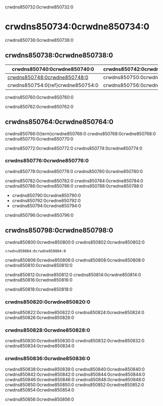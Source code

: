 crwdns850732:0crwdne850732:0
# crwdns850734:0crwdne850734:0

crwdns850736:0crwdne850736:0
## crwdns850738:0crwdne850738:0

| crwdns850740:0crwdne850740:0                                 | crwdns850742:0crwdne850742:0 | crwdns850744:0crwdne850744:0 |
| ------------------------------------------------------------ | ---------------------------- | ---------------------------- |
| [crwdns850748:0crwdne850748:0](crwdns850746:0crwdne850746:0) | crwdns850750:0crwdne850750:0 | crwdns850752:0crwdne850752:0 |
| crwdns850754:0{ref}crwdne850754:0                            | crwdns850756:0crwdne850756:0 | crwdns850758:0crwdne850758:0 |

crwdns850760:0crwdne850760:0

crwdns850762:0crwdne850762:0
## crwdns850764:0crwdne850764:0

crwdns850766:0{term}crwdne850766:0 crwdns850768:0crwdne850768:0 crwdns850770:0crwdne850770:0

crwdns850772:0crwdne850772:0 crwdns850774:0crwdne850774:0

### crwdns850776:0crwdne850776:0

crwdns850778:0crwdne850778:0 crwdns850780:0crwdne850780:0

crwdns850782:0crwdne850782:0 crwdns850784:0crwdne850784:0 crwdns850786:0crwdne850786:0 crwdns850788:0crwdne850788:0

- crwdns850790:0crwdne850790:0
- crwdns850792:0crwdne850792:0
- crwdns850794:0crwdne850794:0

crwdns850796:0crwdne850796:0
## crwdns850798:0crwdne850798:0

crwdns850800:0crwdne850800:0 crwdns850802:0crwdne850802:0

```
crwdns850804:0crwdne850804:0
```

crwdns850806:0crwdne850806:0 crwdns850808:0crwdne850808:0 crwdns850810:0crwdne850810:0

crwdns850812:0crwdne850812:0 crwdns850814:0crwdne850814:0 crwdns850816:0crwdne850816:0

crwdns850818:0crwdne850818:0

### crwdns850820:0crwdne850820:0

crwdns850822:0crwdne850822:0 crwdns850824:0crwdne850824:0 crwdns850826:0crwdne850826:0

### crwdns850828:0crwdne850828:0

crwdns850830:0crwdne850830:0 crwdns850832:0crwdne850832:0 crwdns850834:0crwdne850834:0

### crwdns850836:0crwdne850836:0

crwdns850838:0crwdne850838:0 crwdns850840:0crwdne850840:0 crwdns850842:0crwdne850842:0 crwdns850844:0crwdne850844:0 crwdns850846:0crwdne850846:0 crwdns850848:0crwdne850848:0 crwdns850850:0crwdne850850:0 crwdns850852:0crwdne850852:0 crwdns850854:0crwdne850854:0

crwdns850856:0crwdne850856:0
